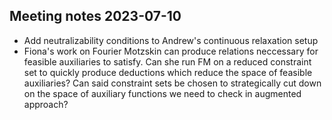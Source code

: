 ## Meeting notes 2023-07-10

- Add neutralizability conditions to Andrew's continuous relaxation setup
- Fiona's work on Fourier Motzskin can produce relations neccessary for feasible auxiliaries to satisfy. Can she run FM on a reduced constraint set to quickly produce deductions which reduce the space of feasible auxiliaries? Can said constraint sets be chosen to strategically cut down on the space of auxiliary functions we need to check in augmented approach?